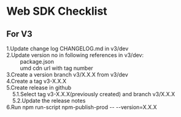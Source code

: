 
# Web SDK Checklist
## For V3

1.Update change log CHANGELOG.md in v3/dev <br/>
2.Update version no in following references in v3/dev:<br/>
&nbsp;&nbsp;&nbsp;&nbsp;&nbsp;&nbsp;&nbsp;&nbsp;&nbsp;package.json<br/>
&nbsp;&nbsp;&nbsp;&nbsp;&nbsp;&nbsp;&nbsp;&nbsp;&nbsp;umd cdn url with tag number <br/>
3.Create a version branch v3/X.X.X from v3/dev<br/>
4.Create a tag v3-X.X.X<br/>
5.Create release in github<br/>
&nbsp;&nbsp;&nbsp;&nbsp;5.1.Select tag v3-X.X.X(previously created) and branch v3/X.X.X<br/>
&nbsp;&nbsp;&nbsp;&nbsp;5.2.Update the release notes<br/>
6.Run npm run-script npm-publish-prod -- --version=X.X.X 
         

